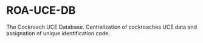 # ROA-UCE-DB
The Cockroach UCE Database. Centralization of cockroaches UCE data and assignation of unique identification code.
